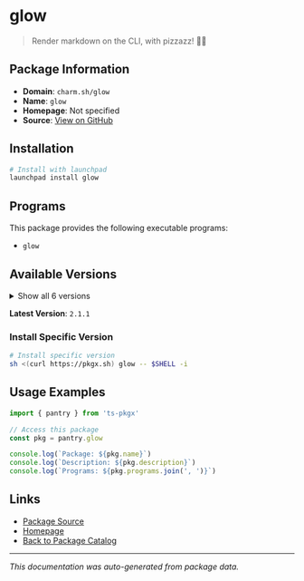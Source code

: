 # glow

> Render markdown on the CLI, with pizzazz! 💅🏻

## Package Information

- **Domain**: `charm.sh/glow`
- **Name**: `glow`
- **Homepage**: Not specified
- **Source**: [View on GitHub](https://github.com/pkgxdev/pantry/tree/main/projects/charm.sh/glow/package.yml)

## Installation

```bash
# Install with launchpad
launchpad install glow
```

## Programs

This package provides the following executable programs:

- `glow`

## Available Versions

<details>
<summary>Show all 6 versions</summary>

- `2.1.1`, `2.1.0`, `2.0.0`, `1.5.1`, `1.5.0`
- `1.4.1`

</details>

**Latest Version**: `2.1.1`

### Install Specific Version

```bash
# Install specific version
sh <(curl https://pkgx.sh) glow -- $SHELL -i
```

## Usage Examples

```typescript
import { pantry } from 'ts-pkgx'

// Access this package
const pkg = pantry.glow

console.log(`Package: ${pkg.name}`)
console.log(`Description: ${pkg.description}`)
console.log(`Programs: ${pkg.programs.join(', ')}`)
```

## Links

- [Package Source](https://github.com/pkgxdev/pantry/tree/main/projects/charm.sh/glow/package.yml)
- [Homepage](#)
- [Back to Package Catalog](../package-catalog.md)

---

*This documentation was auto-generated from package data.*
